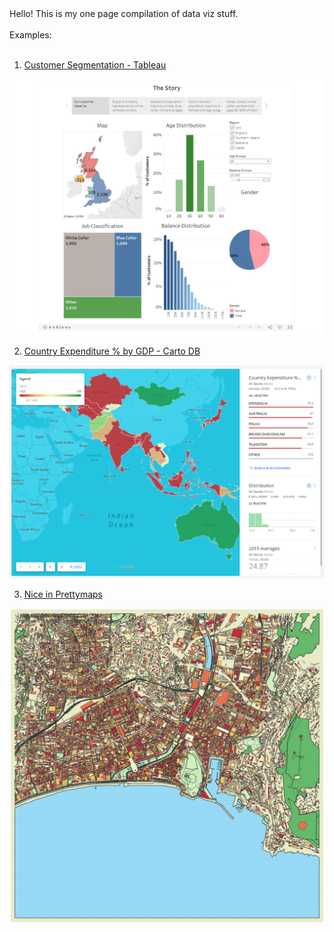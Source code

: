<html>
  <body>
    Hello! This is my one page compilation of data viz stuff.<br></br>
    Examples:<br></br>  
    
1) [Customer Segmentation - Tableau](https://public.tableau.com/profile/verne.ongteco#!/vizhome/CustomerSegmentation_15873626098920/Story1)

![Customer Segmentation - Tableau](https://github.com/verneh/dataviz/blob/master/tableau.png)
   
2) [Country Expenditure % by GDP - Carto DB](https://verneh.carto.com/builder/98bb3365-202b-4859-b157-1a17995ad5fc/embed)

![Country Expenditure % by GDP - Carto DB](https://github.com/verneh/dataviz/blob/master/cartodb.png)

3) [Nice in Prettymaps](https://github.com/verneh/dataviz/blob/master/prettymaps.ipynb)

![Nice in Prettymaps](https://github.com/verneh/dataviz/blob/master/nice_2.png)

  </body>
 </html>
